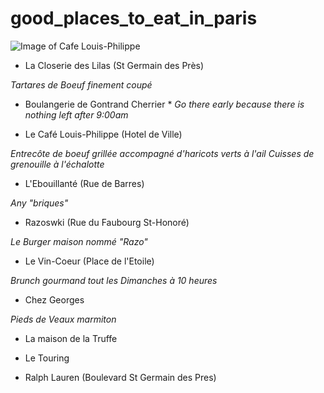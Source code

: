 good_places_to_eat_in_paris
===========================

![Image of Cafe Louis-Philippe](http://rely.io/lp.jpg)


* La Closerie des Lilas (St Germain des Près)

*Tartares de Boeuf finement coupé*

* Boulangerie de Gontrand Cherrier *
*Go there early because there is nothing left after 9:00am*

* Le Café Louis-Philippe (Hotel de Ville)

*Entrecôte de boeuf grillée accompagné d'haricots verts à l'ail*
*Cuisses de grenouille à l'échalotte*

* L'Ebouillanté (Rue de Barres)

*Any "briques"*

* Razoswki (Rue du Faubourg St-Honoré)

*Le Burger maison nommé "Razo"*

* Le Vin-Coeur (Place de l'Etoile)

*Brunch gourmand tout les Dimanches à 10 heures*

* Chez Georges

*Pieds de Veaux marmiton*

* La maison de la Truffe

* Le Touring

* Ralph Lauren (Boulevard St Germain des Pres)
